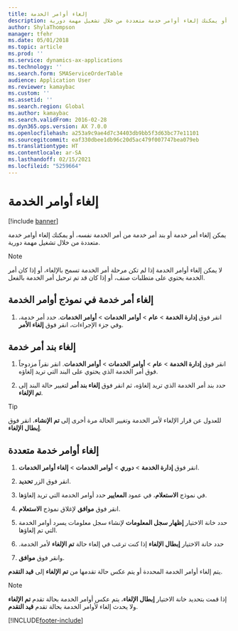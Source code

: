 ```yaml
---
title: إلغاء أوامر الخدمة
description: يمكن إلغاء أمر خدمة أو بند أمر خدمة من أمر الخدمة نفسه، أو يمكنك إلغاء أوامر خدمة متعددة من خلال تشغيل مهمة دورية.
author: ShylaThompson
manager: tfehr
ms.date: 05/01/2018
ms.topic: article
ms.prod: ''
ms.service: dynamics-ax-applications
ms.technology: ''
ms.search.form: SMAServiceOrderTable
audience: Application User
ms.reviewer: kamaybac
ms.custom: ''
ms.assetid: ''
ms.search.region: Global
ms.author: kamaybac
ms.search.validFrom: 2016-02-28
ms.dyn365.ops.version: AX 7.0.0
ms.openlocfilehash: a253a9c9ae4d7c34403db9bb5f3d63bc77e11101
ms.sourcegitcommit: eaf330dbee1db96c20d5ac479f007747bea079eb
ms.translationtype: HT
ms.contentlocale: ar-SA
ms.lasthandoff: 02/15/2021
ms.locfileid: "5259664"
---
```

# <a name="cancel-service-orders"></a>إلغاء أوامر الخدمة   

[!include [banner](../includes/banner.md)]


يمكن إلغاء أمر خدمة أو بند أمر خدمة من أمر الخدمة نفسه، أو يمكنك إلغاء أوامر خدمة متعددة من خلال تشغيل مهمة دورية.


> [!NOTE]
> <P>لا يمكن إلغاء أوامر الخدمة إذا لم تكن مرحلة أمر الخدمة تسمح بالإلغاء، أو إذا كان أمر الخدمة يحتوي على متطلبات صنف، أو إذا كان قد تم ترحيل أمر الخدمة بالفعل.</P>


## <a name="cancel-a-service-order-in-the-service-orders-form"></a>إلغاء أمر خدمة في نموذج أوامر الخدمة

1.  انقر فوق **إدارة الخدمة** \> **عام** \> **أوامر الخدمات** \> **أوامر الخدمات**. حدد أمر خدمة، وفي جزء الإجراءات، انقر فوق **إلغاء الأمر**.

## <a name="cancel-a-service-order-line"></a>إلغاء بند أمر خدمة

1.  انقر فوق **إدارة الخدمة** \> **عام** \> **أوامر الخدمات** \> **أوامر الخدمات**. انقر نقراً مزدوجاً فوق أمر الخدمة الذي يحتوي على البند التي تريد إلغاؤه.

2.  حدد بند أمر الخدمة الذي تريد إلغاؤه، ثم انقر فوق **إلغاء بند أمر** لتغيير حالة البند إلى **تم الإلغاء**.


> [!TIP]
> <P>للعدول عن قرار الإلغاء لأمر الخدمة وتغيير الحالة مرة أخرى إلى <STRONG>تم الإنشاء</STRONG>، انقر فوق <STRONG>إبطال الإلغاء</STRONG>.</P>


## <a name="cancel-multiple-service-orders"></a>إلغاء أوامر خدمة متعددة

1.  انقر فوق **إدارة الخدمة** \> **دوري** \> **أوامر الخدمات** \> **إلغاء أوامر الخدمات**.

2.  انقر فوق الزر **تحديد**.

3.  في نموذج **الاستعلام**، في عمود **المعايير** حدد أوامر الخدمة التي تريد إلغاؤها.

4.  انقر فوق **موافق** لإغلاق نموذج **الاستعلام**.

5.  حدد خانة الاختيار **إظهار سجل المعلومات** لإنشاء سجل معلومات يسرد أوامر الخدمة التي تم إلغاؤها.

6.  حدد خانة الاختيار **‏‫إبطال الإلغاء** إذا كنت ترغب في إلغاء حالة **تم الإلغاء** لأمر الخدمة.

7.  وانقر فوق **موافق**.

يتم إلغاء أوامر الخدمة المحددة أو يتم عكس حالة تقدمها من **تم الإلغاء** إلى **قيد التقدم**.


> [!NOTE]
> <P>إذا قمت بتحديد خانة الاختيار <STRONG>إبطال الإلغاء</STRONG>، يتم عكس أوامر الخدمة بحالة تقدم <STRONG>تم الإلغاء</STRONG> ولا يحدث إلغاء لأوامر الخدمة بحالة تقدم <STRONG>قيد التقدم</STRONG>.</P>


  




[!INCLUDE[footer-include](../../includes/footer-banner.md)]